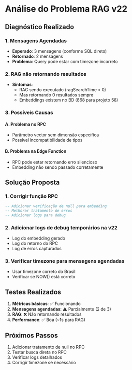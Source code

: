 # Análise do Problema RAG v22

## Diagnóstico Realizado

### 1. Mensagens Agendadas
- **Esperado**: 3 mensagens (conforme SQL direto)
- **Retornado**: 2 mensagens
- **Problema**: Query pode estar com timezone incorreto

### 2. RAG não retornando resultados
- **Sintomas**:
  - RAG sendo executado (ragSearchTime > 0)
  - Mas retornando 0 resultados sempre
  - Embeddings existem no BD (868 para projeto 58)

### 3. Possíveis Causas

#### A. Problema no RPC
- Parâmetro vector sem dimensão específica
- Possível incompatibilidade de tipos

#### B. Problema na Edge Function
- RPC pode estar retornando erro silencioso
- Embedding não sendo passado corretamente

## Solução Proposta

### 1. Corrigir função RPC
```sql
-- Adicionar verificação de null para embedding
-- Melhorar tratamento de erros
-- Adicionar logs para debug
```

### 2. Adicionar logs de debug temporários na v22
- Log do embedding gerado
- Log do retorno do RPC
- Log de erros capturados

### 3. Verificar timezone para mensagens agendadas
- Usar timezone correto do Brasil
- Verificar se NOW() está correto

## Testes Realizados

1. **Métricas básicas**: ✅ Funcionando
2. **Mensagens agendadas**: ⚠️ Parcialmente (2 de 3)
3. **RAG**: ❌ Não retornando resultados
4. **Performance**: ✅ Boa (~1s para RAG)

## Próximos Passos

1. Adicionar tratamento de null no RPC
2. Testar busca direta no RPC
3. Verificar logs detalhados
4. Corrigir timezone se necessário
